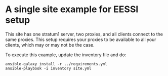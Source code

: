 # A single site example for EESSI setup

This site has one stratum1 server, two proxies, and all clients connect to the same proxies. This setup requires your proxies to be available to all your clients, which may or may not be the case.

To execute this example, update the inventory file and do:

````
ansible-galaxy install -r ../requirements.yml
ansible-playbook -i inventory site.yml
````
